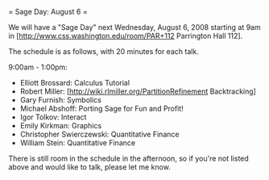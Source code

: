 = Sage Day: August 6 =

We will have a "Sage Day" next Wednesday, August 6, 2008 starting
at 9am in [http://www.css.washington.edu/room/PAR+112 Parrington Hall 112].

The schedule is as follows, with 20 minutes for each talk.

9:00am - 1:00pm:
 * Elliott Brossard: Calculus Tutorial
 * Robert Miller: [http://wiki.rlmiller.org/PartitionRefinement Backtracking]
 * Gary Furnish: Symbolics
 * Michael Abshoff: Porting Sage for Fun and Profit!
 * Igor Tolkov: Interact
 * Emily Kirkman: Graphics
 * Christopher Swierczewski: Quantitative Finance
 * William Stein: Quantitative Finance




There is still room in the schedule in the afternoon, so if you're not listed above and would like to talk, please let me know.

